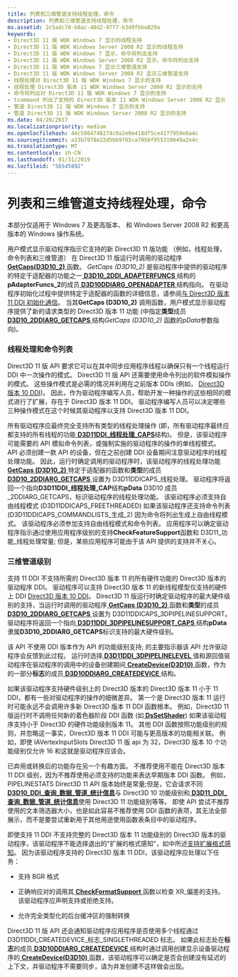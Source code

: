 ```yaml
---
title: 列表和三维管道支持线程处理，命令
description: 列表和三维管道支持线程处理，命令
ms.assetid: 2c5adc7d-b8ac-48d2-9777-b3d9fbba829a
keywords:
- Direct3D 11 版 WDK Windows 7 显示的线程支持
- Direct3D 11 版 WDK Windows Server 2008 R2 显示的线程支持
- Direct3D 11 版 WDK Windows 7 显示，命令将列出支持
- Direct3D 11 版 WDK Windows Server 2008 R2 显示，命令将列出支持
- Direct3D 11 版 WDK Windows 7 显示三维管道支持
- Direct3D 11 版 WDK Windows Server 2008 R2 显示三维管道支持
- 线程处理对 Direct3D 11 版 WDK Windows 7 显示的支持
- 线程处理 Direct3D 版本 11 WDK Windows Server 2008 R2 显示的支持
- 命令将列出对 Direct3D 11 版 WDK Windows 7 显示的支持
- tcommand 列出了支持的 Direct3D 版本 11 WDK Windows Server 2008 R2 显示
- 管道 Direct3D 11 版 WDK Windows 7 显示的支持
- 管道 Direct3D 11 版 WDK Windows Server 2008 R2 显示的支持
ms.date: 04/20/2017
ms.localizationpriority: medium
ms.openlocfilehash: 44c5984748274c8a2e0e418df5ce4177959e6a4c
ms.sourcegitcommit: a33b7978e22d5bb9f65ca7056f955319049a2e4c
ms.translationtype: MT
ms.contentlocale: zh-CN
ms.lasthandoff: 01/31/2019
ms.locfileid: "56545892"
---
```

# <a name="supporting-threading-command-lists-and-3-d-pipeline"></a>列表和三维管道支持线程处理，命令


本部分仅适用于 Windows 7 及更高版本、 和 Windows Server 2008 R2 和更高版本的 Windows 操作系统。

用户模式显示驱动程序指示它支持的新 Direct3D 11 版功能 （例如，线程处理，命令列表和三维管道） 在 Direct3D 11 版运行时调用的驱动程序[ **GetCaps(D3D10\_2)** ](https://msdn.microsoft.com/library/windows/hardware/ff566764)函数。 *GetCaps (D3D10\_2)* 是驱动程序中提供的驱动程序的特定于适配器的功能之一[ **D3D10\_2DDI\_ADAPTERFUNCS** ](https://msdn.microsoft.com/library/windows/hardware/ff541900)结构的**pAdapterFuncs\_2**的成员[ **D3D10DDIARG\_OPENADAPTER** ](https://msdn.microsoft.com/library/windows/hardware/ff541724)结构指向。 在驱动程序初始化过程中提供特定于适配器的函数的详细信息，请参阅[与 Direct3D 版本 11 DDI 初始化通信](initializing-communication-with-the-direct3d-version-11-ddi.md)。 当其**GetCaps (D3D10\_2)** 调用函数，用户模式显示驱动程序提供了新的请求类型的 Direct3D 版本 11 功能 (中指定**类型**成员[ **D3D10\_2DDIARG\_GETCAPS** ](https://msdn.microsoft.com/library/windows/hardware/ff541887)结构*GetCaps (D3D10\_2)* 函数的*pData*参数指向)。

### <a name="span-idthreadingandcommandlistsspanspan-idthreadingandcommandlistsspan-threading-and-command-lists"></a><span id="threading_and_command_lists"></span><span id="THREADING_AND_COMMAND_LISTS"></span> 线程处理和命令列表

Direct3D 11 版 API 要求它可以在其中同步应用程序线程以确保只有一个线程运行 DDI 中一次操作的模式。 Direct3D 11 版 API 还需要使用命令列出的软件模拟操作的模式。 这些操作模式是必需的情况并利用在之前版本 DDIs (例如， [Direct3D 版本 10 DDI](https://msdn.microsoft.com/library/windows/hardware/ff552909))。 因此，作为驱动程序编写人员，帮助开发一种操作的这些相同的模式进行了扩展，存在于 Direct3D 版本 11 DDI。 驱动程序编写人员可以决定哪些三种操作模式在这个时候其驱动程序以支持 Direct3D 版本 11 DDI。

所有驱动程序应最终完全支持所有类型的线程处理操作 (即，所有驱动程序最终应都支持的所有线程的功能[ **D3D11DDI\_线程处理\_CAPS**](https://msdn.microsoft.com/library/windows/hardware/ff542163)结构)。 但是，该驱动程序可能需要的 API 模拟命令列表，或强制实施的驱动程序的操作的单线程模式。 API 必须创建一款 API 的设备，但在之前创建 DDI 设备期间注意驱动程序的线程处理功能。 因此，运行时确定调用的驱动程序时，该驱动程序的线程处理功能[ **GetCaps (D3D10\_2)** ](https://msdn.microsoft.com/library/windows/hardware/ff566764)特定于适配器的函数和**类型**的成员[ **D3D10\_2DDIARG\_GETCAPS** ](https://msdn.microsoft.com/library/windows/hardware/ff541887)设置为 D3D11DDICAPS\_线程处理。 驱动程序将返回一个指向**D3D11DDI\_线程处理\_CAP**结构**pData** D3D10 成员\_2DDIARG\_GETCAPS，标识驱动程序的线程处理功能。 该驱动程序必须支持自由线程模式 (D3D11DDICAPS\_FREETHREADED) 如果该驱动程序还支持命令列表 (D3D11DDICAPS\_COMMANDLISTS\_生成\_2) 因为命令将列出生成上自由线程模式。 该驱动程序必须参加支持自由线程模式和命令列表。 应用程序可以确定驱动程序指示通过使用应用程序级别的支持**CheckFeatureSupport**函数和 D3D11\_功能\_线程处理常量; 但是，某些应用程序可能由于该 API 提供的支持并不关心。

### <a name="span-idthreedpipelinelevelspanspan-idthreedpipelinelevelspan3-d-pipeline-level"></a><span id="three_d_pipeline_level"></span><span id="THREE_D_PIPELINE_LEVEL"></span>三维管道级别

支持 11 DDI 不支持所需的 Direct3D 版本 11 的所有硬件功能的 Direct3D 版本的驱动程序 DDI。 驱动程序可以支持 Direct3D 版本 11 的新线程模型仅支持的硬件上 DDI [Direct3D 版本 10 DDI](https://msdn.microsoft.com/library/windows/hardware/ff552909)。 Direct3D 11 版运行时确定驱动程序的最大硬件级别的支持，当运行时调用的驱动程序[ **GetCaps (D3D10\_2)** ](https://msdn.microsoft.com/library/windows/hardware/ff566764)函数和**类型**的成员[ **D3D10\_2DDIARG\_GETCAPS** ](https://msdn.microsoft.com/library/windows/hardware/ff541887)设置为 D3D11DDICAPS\_3DPIPELINESUPPORT。 驱动程序将返回一个指向[ **D3D11DDI\_3DPIPELINESUPPORT\_CAPS** ](https://msdn.microsoft.com/library/windows/hardware/ff542134)结构**pData**隶属**D3D10\_2DDIARG\_GETCAPS**标识支持的最大硬件级别。

该 API 不使用 DDI 版本作为 API 的功能级别支持; 的主要指示器该 API 允许驱动程序会反馈到此过程。 运行时选择[ **D3D11DDI\_3DPIPELINELEVEL** ](https://msdn.microsoft.com/library/windows/hardware/ff542126)值和源回值驱动程序在驱动程序的调用中的设备创建期间[ **CreateDevice(D3D10)** ](https://msdn.microsoft.com/library/windows/hardware/ff540635)函数，作为的一部分**标志**的成员[ **D3D10DDIARG\_CREATEDEVICE** ](https://msdn.microsoft.com/library/windows/hardware/ff541664)结构。

如果该驱动程序支持硬件级别上的 Direct3D 版本的 Direct3D 版本 11 小于 11 DDI，都有一些对驱动程序的操作的细微差异。 第一个是 Direct3D 版本 11 运行时可能永远不会调用许多新 Direct3D 版本 11 DDI 函数根本。 例如，Direct3D 11 版运行时不调用任何新的着色器阶段 DDI 函数 (如[ **DsSetShader**](https://msdn.microsoft.com/library/windows/hardware/ff557305)) 如果该驱动程序支持小于 Direct3D 的硬件功能级别版本 11。 其他 DDI 函数按照功能级别的规则，并忽略这一事实，Direct3D 版本 11 DDI 可能与更高版本的功能相关联。 例如，即使 IAVertexInputSlots Direct3D 11 版 api 为 32，Direct3D 版本 10 个功能级别仅允许 16 和这就是驱动程序应该会。

已弃用或转换后的功能存在另一个有趣方面。 不推荐使用不能在 Direct3D 版本 11 DDI 级别，因为不推荐使用必须支持的功能来表达早期版本 DDI 函数。 例如，PIPELINESTATS Direct3D 11 API 版本始终是常量;但是，它会请求不同[ **D3D10\_DDI\_查询\_数据\_管道\_统计信息**](https://msdn.microsoft.com/library/windows/hardware/ff541972)与 Direct3D 10 功能级别和[ **D3D11\_DDI\_查询\_数据\_管道\_统计信息**](https://msdn.microsoft.com/library/windows/hardware/ff542171)使用 Direct3D 11 功能级别等等。 即使 API 尝试不推荐使用的文本筛选器大小，也是如此容易不推荐使用 DDI 函数的表项，其无法全部展示，而不是要尝试重新用于其他用途使用函数表条目中的驱动程序。

即使支持 11 DDI 不支持完整的 Direct3D 版本 11 功能级别的 Direct3D 版本的驱动程序，该驱动程序不能选择退出的"扩展的格式感知"，如中所述[支持扩展格式感知](supporting-extended-format-awareness.md)。 因为该驱动程序支持的 Direct3D 版本 11 DDI，该驱动程序应处理以下任务：

-   支持 BGR 格式

-   正确响应对的调用其[ **CheckFormatSupport** ](https://msdn.microsoft.com/library/windows/hardware/ff539390)函数以检查 XR\_偏差的支持。 该驱动程序应声明支持或拒绝支持。

-   允许完全类型化的后台缓冲区的强制转换

Direct3D 11 版 API 还会通知驱动程序应用程序是否使用多个线程通过 D3D11DDI\_CREATEDEVICE\_标志\_SINGLETHREADED 标志。 如果此标志处在**标志**的成员[ **D3D10DDIARG\_CREATEDEVICE** ](https://msdn.microsoft.com/library/windows/hardware/ff541664)结构时通过调用创建显示设备驱动程序的[ **CreateDevice(D3D10)** ](https://msdn.microsoft.com/library/windows/hardware/ff540635)函数，该驱动程序可以确定是否会创建没有延迟的上下文，并驱动程序不需要同步，请为并发创建不这样做会出现。

 

 





